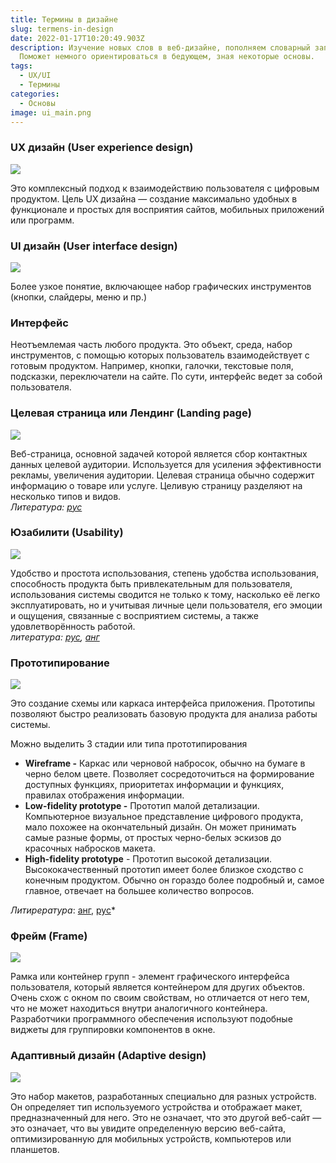 ```yaml
---
title: Термины в дизайне
slug: termens-in-design
date: 2022-01-17T10:20:49.903Z
description: Изучение новых слов в веб-дизайне, пополняем словарный запас.
  Поможет немного ориентироваться в бедующем, зная некоторые основы.
tags:
  - UX/UI
  - Термины
categories:
  - Основы
image: ui_main.png
---
```

### **UX дизайн** **(User experience design)**

![](без-имени.png)

Это комплексный подход к взаимодействию пользователя с цифровым продуктом. Цель UX дизайна — создание максимально удобных в функционале и простых для восприятия сайтов, мобильных приложений или программ.

### **UI дизайн (User interface design)** 

![](vu6u1xecovpuuin5pprxi2yatbc.jpeg)

Более узкое понятие, включающее набор графических инструментов (кнопки, слайдеры, меню и пр.)

### **Интерфейс**

Неотъемлемая часть любого продукта. Это объект, среда, набор инструментов, с помощью которых пользователь взаимодействует с готовым продуктом. Например, кнопки, галочки, текстовые поля, подсказки, переключатели на сайте. По сути, интерфейс ведет за собой пользователя.

### **Целевая страница или Лендинг (Landing page)**

![](1_arb8fbdcfm8yubhyhjcv3w.png)

Веб-страница, основной задачей которой является сбор контактных данных целевой аудитории. Используется для усиления эффективности рекламы, увеличения аудитории. Целевая страница обычно содержит информацию о товаре или услуге. Целивую страницу разделяют на несколько типов и видов.\
*Литература: [рус](https://tilda.education/courses/landing-page/understanding-main-principles/)*

### **Юзабилити (Usability)**

![](usabiliti.png)

Удобство и простота использования, степень удобства использования, способность продукта быть привлекательным для пользователя, использования системы сводится не только к тому, насколько её легко эксплуатировать, но и учитывая личные цели пользователя, его эмоции и ощущения, связанные с восприятием системы, а также удовлетворённость работой.\
*литература: [рус](https://vc.ru/design/144835-10-pravil-yuzabiliti-razbiraemsya-na-primerah), [анг](https://www.interaction-design.org/literature/topics/usability#:~:text=%E2%80%9CUsability%E2%80%9D%20refers%20to%20the%20ease,discipline%20of%20user%20experience%20design.&text=It%20should%20be%20easy%20for,first%20contact%20with%20the%20website.)*

### **Прототипирование** 

![](image5_lxhybq6.png)

Это создание схемы или каркаса интерфейса приложения. Прототипы позволяют быстро реализовать базовую продукта для анализа работы системы.

Можно выделить 3 стадии или типа прототипирования 

* **Wireframe -** Каркас или черновой набросок, обычно на бумаге в черно белом цвете. Позволяет сосредоточиться на формирование доступных функциях, приоритетах информации и функциях, правилах отображения информации.
* **Low-fidelity prototype -** Прототип малой детализации. Компьютерное визуальное представление цифрового продукта, мало похожее на окончательный дизайн. Он может принимать самые разные формы, от простых черно-белых эскизов до красочных набросков макета. 
* **High-fidelity prototype** - Прототип высокой детализации. Высококачественный прототип имеет более близкое сходство с конечным продуктом. Обычно он гораздо более подробный и, самое главное, отвечает на большее количество вопросов. 

*Литирература*: [анг](https://medium.com/7ninjas/low-fidelity-vs-high-fidelity-prototypes-903a7befaa5a), [рус](https://dou.ua/lenta/articles/prototyping-for-managers/)*

### **Фрейм (Frame)**

![](frame.png)

Рамка или контейнер групп - элемент графического интерфейса пользователя, который является контейнером для других объектов. Очень схож с окном по своим свойствам, но отличается от него тем, что не может находиться внутри аналогичного контейнера. Разработчики программного обеспечения используют подобные виджеты для группировки компонентов в окне.

### **Адаптивный дизайн (Adaptive design)**

![](responsive-design-websize.jpg)

Это набор макетов, разработанных специально для разных устройств. Он определяет тип используемого устройства и отображает макет, предназначенный для него. Это не означает, что это другой веб-сайт — это означает, что вы увидите определенную версию веб-сайта, оптимизированную для мобильных устройств, компьютеров или планшетов.